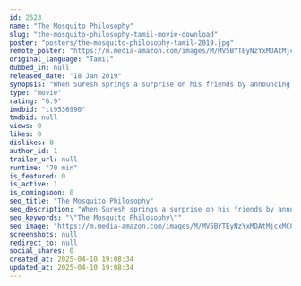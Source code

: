 ```yaml
---
id: 2523
name: "The Mosquito Philosophy"
slug: "the-mosquito-philosophy-tamil-movie-download"
poster: "posters/the-mosquito-philosophy-tamil-2019.jpg"
remote_poster: "https://m.media-amazon.com/images/M/MV5BYTEyNzYxMDAtMjcxMC00NjQ4LTlkMjAtNjk3MzNiOTQyMzlkXkEyXkFqcGdeQXVyMzA1MjA5MjM@._V1_SX300.jpg"
original_language: "Tamil"
dubbed_in: null
released_date: "18 Jan 2019"
synopsis: "When Suresh springs a surprise on his friends by announcing that he is to be wedded, it is Suresh himself who is in for a surprise."
type: "movie"
rating: "6.9"
imdbid: "tt9536990"
tmdbid: null
views: 0
likes: 0
dislikes: 0
author_id: 1
trailer_url: null
runtime: "70 min"
is_featured: 0
is_active: 1
is_comingsoon: 0
seo_title: "The Mosquito Philosophy"
seo_description: "When Suresh springs a surprise on his friends by announcing that he is to be wedded, it is Suresh himself who is in for a surprise."
seo_keywords: "\"The Mosquito Philosophy\""
seo_image: "https://m.media-amazon.com/images/M/MV5BYTEyNzYxMDAtMjcxMC00NjQ4LTlkMjAtNjk3MzNiOTQyMzlkXkEyXkFqcGdeQXVyMzA1MjA5MjM@._V1_SX300.jpg"
screenshots: null
redirect_to: null
social_shares: 0
created_at: 2025-04-10 19:08:34
updated_at: 2025-04-10 19:08:34
---
```


